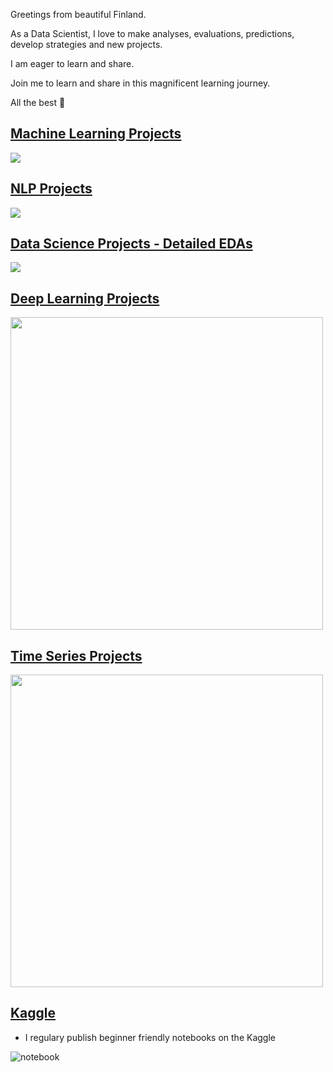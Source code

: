    Greetings from beautiful Finland.

   As a Data Scientist, I love to make analyses, evaluations, predictions, develop strategies and new projects.

   I am eager to learn and share.

   Join me to learn and share in this magnificent learning journey.

   All the best 🤘





 ## [Machine Learning Projects](https://github.com/kb1907/Machine_Learning_Projects/blob/main/README.md)


![](https://miro.medium.com/max/600/0*QYxNNYh6W9jO1b_-.png)

## [NLP Projects](https://github.com/kb1907/NLP_Projects/blob/main/README.md)
![](https://canopylab.com/wp-content/uploads/2019/11/shutterstock_1455391502-2.jpg)


## [Data Science Projects - Detailed EDAs](https://github.com/kb1907/Data_Science_Projects)
![](https://assets-global.website-files.com/5deb974b5176872b2c106aba/5e3c3add630a1585791ff8a9_4dda7c5dc3564bce88dfa5114c53a774.png)


## [Deep Learning Projects](https://github.com/kb1907/Deep_Learning_Projects)

<img src="https://miro.medium.com/max/1000/1*yrgbW7GvOcp94f-5HZcmyQ.jpeg" width="500" height="500">


## [Time Series Projects](https://github.com/kb1907/Time_Series_Projects)

<img src="https://www.vskills.in/certification/blog/wp-content/uploads/2014/11/Forecasting.jpg" width="500" height="500">


## [Kaggle](https://www.kaggle.com/kaanboke) 
- I regulary publish beginner friendly notebooks on the Kaggle

![notebook](https://road-to-kaggle-grandmaster.vercel.app/api/badges/kaanboke/notebook/light)


<!---
kb1907/kb1907 is a ✨ special ✨ repository because its `README.md` (this file) appears on your GitHub profile.
You can click the Preview link to take a look at your changes.
--->
